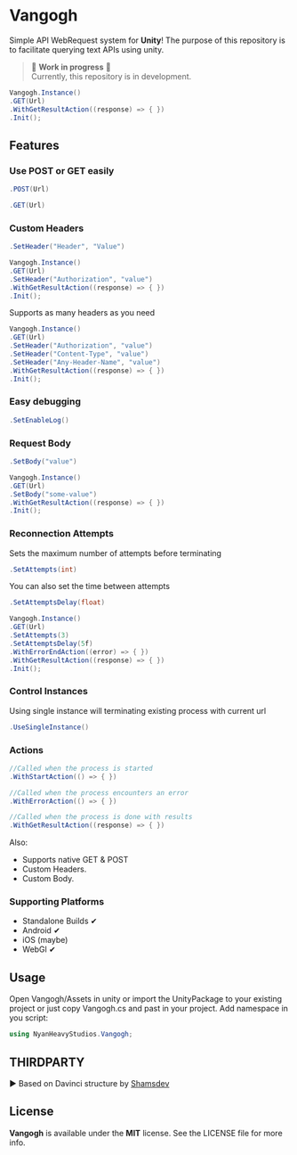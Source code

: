 # Vangogh
 Simple API WebRequest system for **Unity**!
The purpose of this repository is to facilitate querying text APIs using unity.

> 🚧 **Work in progress** 🚧 \
> Currently, this repository is in development. 

```csharp
Vangogh.Instance()
.GET(Url)
.WithGetResultAction((response) => { })
.Init();
```

Features
---
### Use POST or GET easily
```csharp
.POST(Url)
```
```csharp
.GET(Url)
```
### Custom Headers
```csharp
.SetHeader("Header", "Value")
```
```csharp
Vangogh.Instance()
.GET(Url)
.SetHeader("Authorization", "value")
.WithGetResultAction((response) => { })
.Init();
```
Supports as many headers as you need
```csharp
Vangogh.Instance()
.GET(Url)
.SetHeader("Authorization", "value")
.SetHeader("Content-Type", "value")
.SetHeader("Any-Header-Name", "value")
.WithGetResultAction((response) => { })
.Init();
```
### Easy debugging
```csharp
.SetEnableLog()
```
### Request Body
```csharp
.SetBody("value")
```
```csharp
Vangogh.Instance()
.GET(Url)
.SetBody("some-value")
.WithGetResultAction((response) => { })
.Init();
```
### Reconnection Attempts
Sets the maximum number of attempts before terminating
```csharp
.SetAttempts(int)
```
You can also set the time between attempts
```csharp
.SetAttemptsDelay(float)
```
```csharp
Vangogh.Instance()
.GET(Url)
.SetAttempts(3)
.SetAttemptsDelay(5f)
.WithErrorEndAction((error) => { })
.WithGetResultAction((response) => { })
.Init();
```
### Control Instances
Using single instance will terminating existing process with current url
```csharp
.UseSingleInstance()
```
### Actions
```csharp
//Called when the process is started
.WithStartAction(() => { })

//Called when the process encounters an error
.WithErrorAction(() => { })

//Called when the process is done with results
.WithGetResultAction((response) => { })
```

Also:
- Supports native GET & POST
- Custom Headers.
- Custom Body.

### Supporting Platforms
- Standalone Builds ✔
- Android ✔
- iOS (maybe)
- WebGl ✔

Usage
----
Open Vangogh/Assets in unity or import the UnityPackage to your existing project or just copy Vangogh.cs and past in your project.
Add namespace in you script:
```csharp
using NyanHeavyStudios.Vangogh;
```

THIRDPARTY
----
 ▶ Based on Davinci structure by [Shamsdev](https://github.com/shamsdev/davinci)

License
----
**Vangogh** is available under the **MIT** license. See the LICENSE file for more info.
